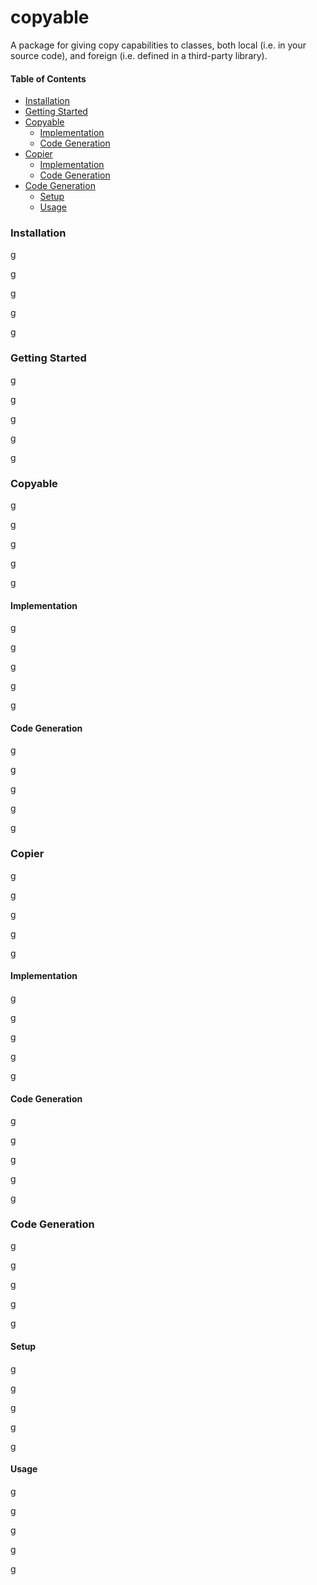 # copyable

A package for giving copy capabilities to classes, both local (i.e. in
your source code), and foreign (i.e. defined in a third-party library).

#### Table of Contents
- [Installation](#installation)
- [Getting Started](#getting-started)
- [Copyable](#copyable-2)
  - [Implementation](#implementation-1)
  - [Code Generation](#code-generation-1)
- [Copier](#copier)
  - [Implementation](#implementation-2)
  - [Code Generation](#code-generation-2) 
- [Code Generation](#code-generation-3)
  - [Setup](#setup) 
  - [Usage](#usage)
 

### Installation
g

g

g

g

g


### Getting Started
g

g

g

g

g


### Copyable
g

g

g

g

g


#### Implementation
g

g

g

g

g


#### Code Generation
g

g

g

g

g


### Copier
g

g

g

g

g


#### Implementation
g

g

g

g

g


#### Code Generation
g

g

g

g

g


### Code Generation
g

g

g

g

g


#### Setup
g

g

g

g

g


#### Usage
g

g

g

g

g

